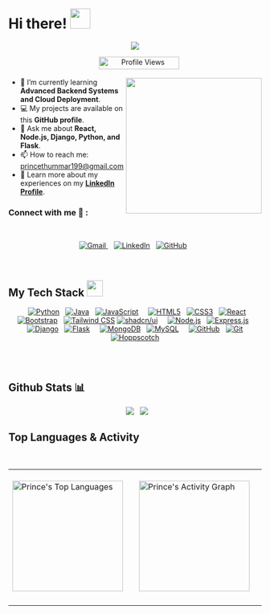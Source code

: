 <h1> Hi there! <img src = "https://raw.githubusercontent.com/MartinHeinz/MartinHeinz/master/wave.gif" width = 40px> </h1>
<p align='center'>
<img src="https://readme-typing-svg.herokuapp.com?color=%2336BCF7&size=25&center=true&vCenter=true&width=500&height=75&lines=I'm+Prince+Thummar;Computer+Science+Student;Full-Stack+Developer;AI%2FML+Enthusiast;%40princethummar1">
</p>
<p align='center'>
    <img src="https://komarev.com/ghpvc/?username=princethummar1&label=Profile%20views&color=0047AB&style=plastic?" alt="Profile Views" height=25px, width=160px/> 
</p>

<img align="right" src="https://media.giphy.com/media/QvpqTCiEcwtvx6wwJK/giphy.gif" width="270" height="270"></img>

- 🌱 I’m currently learning **Advanced Backend Systems and Cloud Deployment**.
- 💻 My projects are available on this **GitHub profile**.
- 💬 Ask me about **React, Node.js, Django, Python, and Flask**.
- 📫 How to reach me: <a href="mailto:princethummar199@gmail.com">princethummar199@gmail.com</a>
- 📄 Learn more about my experiences on my [**LinkedIn Profile**](https://www.linkedin.com/in/prince-thummar-a74aa827a?utm_source=share&utm_campaign=share_via&utm_content=profile&utm_medium=android_app).



### Connect with me 🔗 :
<br>
<p align='center'>
<a href="mailto:princethummar199@gmail.com" target="_blank">
<img src="https://img.shields.io/badge/Gmail-D14836?style=for-the-badge&logo=gmail&logoColor=white" alt="Gmail">
</a>&nbsp;&nbsp;
<a href="https://linkedin.com/in/princethummar" target="_blank">
<img src="https://img.shields.io/badge/linkedin-%230077B5.svg?style=for-the-badge&logo=linkedin&logoColor=white" alt="LinkedIn"></a>&nbsp;&nbsp;
<a href="https://github.com/princethummar1" target="_blank">
<img src="https://img.shields.io/badge/GitHub-181717?style=for-the-badge&logo=github&logoColor=white" alt="GitHub"></a>&nbsp;&nbsp;
</p>
<br>

## My Tech Stack <img src="https://media2.giphy.com/media/QssGEmpkyEOhBCb7e1/giphy.gif?cid=ecf05e47a0n3gi1bfqntqmob8g9aid1oyj2wr3ds3mg700bl&rid=giphy.gif" width=32px>

<p align="center">
    <a href="https://www.python.org/" target="_blank"><img alt="Python" src="https://img.shields.io/badge/Python-3776AB?style=for-the-badge&logo=python&logoColor=white"></a>
  <a href="https://www.java.com/" target="_blank"><img alt="Java" src="https://img.shields.io/badge/Java-ED8B00?style=for-the-badge&logo=java&logoColor=white"></a>
  <a href="https://developer.mozilla.org/en-US/docs/Web/JavaScript" target="_blank"><img alt="JavaScript" src="https://img.shields.io/badge/JavaScript-F7DF1E?style=for-the-badge&logo=javascript&logoColor=black"></a>
    <a href="https://developer.mozilla.org/en-US/docs/Web/HTML" target="_blank"><img alt="HTML5" src="https://img.shields.io/badge/HTML5-E34F26?style=for-the-badge&logo=html5&logoColor=white"></a>
  <a href="https://developer.mozilla.org/en-US/docs/Web/CSS" target="_blank"><img alt="CSS3" src="https://img.shields.io/badge/CSS3-1572B6?style=for-the-badge&logo=css3&logoColor=white"></a>
  <a href="https://reactjs.org/" target="_blank"><img alt="React" src="https://img.shields.io/badge/React-61DAFB?style=for-the-badge&logo=react&logoColor=black"></a>
  <a href="https://getbootstrap.com/" target="_blank"><img alt="Bootstrap" src="https://img.shields.io/badge/Bootstrap-7952B3?style=for-the-badge&logo=bootstrap&logoColor=white"></a>
  <a href="https://tailwindcss.com/" target="_blank"><img alt="Tailwind CSS" src="https://img.shields.io/badge/Tailwind_CSS-06B6D4?style=for-the-badge&logo=tailwindcss&logoColor=white"></a>
  <a href="https://ui.shadcn.com/" target="_blank"><img alt="shadcn/ui" src="https://img.shields.io/badge/shadcn%2Fui-000000?style=for-the-badge&logo=shadcnui&logoColor=white"></a>
    <a href="https://nodejs.org/" target="_blank"><img alt="Node.js" src="https://img.shields.io/badge/Node.js-339933?style=for-the-badge&logo=node.js&logoColor=white"></a>
  <a href="https://expressjs.com/" target="_blank"><img alt="Express.js" src="https://img.shields.io/badge/Express.js-000000?style=for-the-badge&logo=express&logoColor=white"></a>
  <a href="https://www.djangoproject.com/" target="_blank"><img alt="Django" src="https://img.shields.io/badge/Django-092E20?style=for-the-badge&logo=django&logoColor=white"></a>
  <a href="https://flask.palletsprojects.com/" target="_blank"><img alt="Flask" src="https://img.shields.io/badge/Flask-000000?style=for-the-badge&logo=flask&logoColor=white"></a>
    <a href="https://www.mongodb.com/" target="_blank"><img alt="MongoDB" src="https://img.shields.io/badge/MongoDB-47A248?style=for-the-badge&logo=mongodb&logoColor=white"></a>
  <a href="https://www.mysql.com/" target="_blank"><img alt="MySQL" src="https://img.shields.io/badge/MySQL-4479A1?style=for-the-badge&logo=mysql&logoColor=white"></a>
    <a href="https://github.com/" target="_blank"><img alt="GitHub" src="https://img.shields.io/badge/GitHub-181717?style=for-the-badge&logo=github&logoColor=white"></a>
  <a href="https://git-scm.com/" target="_blank"><img alt="Git" src="https://img.shields.io/badge/Git-F05032?style=for-the-badge&logo=git&logoColor=white"></a>
  <a href="https://hoppscotch.io/" target="_blank"><img alt="Hoppscotch" src="https://img.shields.io/badge/Hoppscotch-059669?style=for-the-badge&logo=hoppscotch&logoColor=white"></a>
</p>
<br>
<br>

## Github Stats 📊
<p align="center">
  <img src="https://github-readme-stats.vercel.app/api?username=princethummar1&show_icons=true&theme=github_dark&count_private=true">
  <img src="https://github-readme-streak-stats.herokuapp.com?user=princethummar1&theme=black-ice&hide_border=true&date_format=M%20j%5B%2C%20Y%5D">
</p>


## Top Languages & Activity

<div align="center">
  <table>
    <tr>
      <td valign="top">
                <img height="220em" src="https://github-readme-stats.vercel.app/api/top-langs?username=princethummar1&show_icons=true&locale=en&layout=compact&theme=tokyonight" alt="Prince's Top Languages"/>
      </td>
      <td valign="top">
                <img height="220em" src="https://github-readme-activity-graph.vercel.app/graph?username=princethummar1&bg_color=100f0f&color=4c5e9e&line=4c569e&point=403e41&area=true&hide_border=true" alt="Prince's Activity Graph"/>
      </td>
    </tr>
  </table>
</div>


